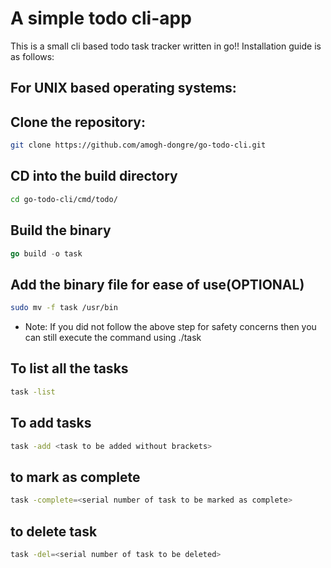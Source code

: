 
# A simple todo cli-app
  This is a small  cli based todo task tracker written in go!!
Installation guide is as follows:
## For UNIX based operating systems:
## Clone the repository:
```bash
git clone https://github.com/amogh-dongre/go-todo-cli.git
```
## CD into the build directory

```bash
cd go-todo-cli/cmd/todo/
```
## Build the binary
``` go
go build -o task
```
## Add the binary file for ease of use(OPTIONAL)
```bash
sudo mv -f task /usr/bin
```
- Note: If you did not follow the above step for safety concerns then you can still execute the command using ./task

## To list all the tasks
```bash
task -list
```

## To add tasks

```bash
task -add <task to be added without brackets>
```
## to mark as complete

```bash
task -complete=<serial number of task to be marked as complete>
```
## to delete task

```bash
task -del=<serial number of task to be deleted>
```
